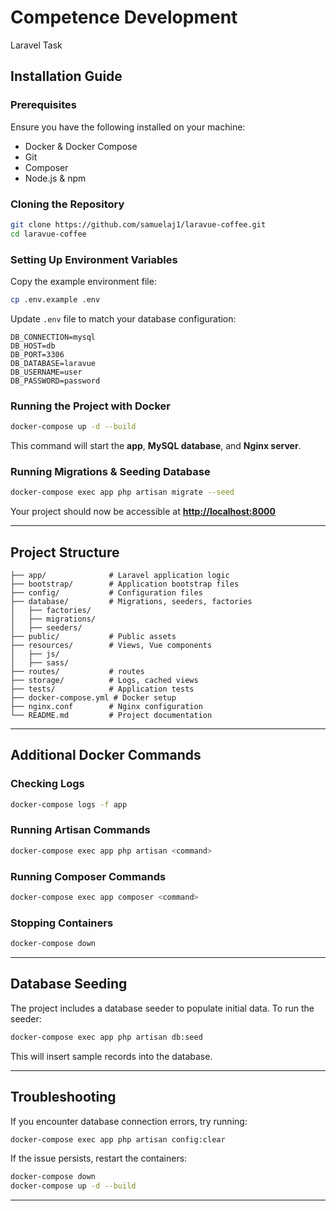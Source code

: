 # Competence Development
Laravel Task

## Installation Guide

### Prerequisites

Ensure you have the following installed on your machine:

- Docker & Docker Compose
- Git
- Composer
- Node.js & npm

### Cloning the Repository

```sh
git clone https://github.com/samuelaj1/laravue-coffee.git
cd laravue-coffee
```

### Setting Up Environment Variables

Copy the example environment file:

```sh
cp .env.example .env
```

Update `.env` file to match your database configuration:

```env
DB_CONNECTION=mysql
DB_HOST=db
DB_PORT=3306
DB_DATABASE=laravue
DB_USERNAME=user
DB_PASSWORD=password
```

### Running the Project with Docker

```sh
docker-compose up -d --build
```

This command will start the **app**, **MySQL database**, and **Nginx server**.


### Running Migrations & Seeding Database

```sh
docker-compose exec app php artisan migrate --seed
```

[//]: # (### &#40;OPTIONAL&#41; Running Laravel Development Server &#40;if not using Nginx&#41;)

[//]: # ()
[//]: # (```sh)

[//]: # (docker-compose exec app php artisan serve --host=0.0.0.0 --port=8000)

[//]: # (```)

Your project should now be accessible at [**http://localhost:8000**](http://localhost:8000)

---

## Project Structure

```
├── app/              # Laravel application logic
├── bootstrap/        # Application bootstrap files
├── config/           # Configuration files
├── database/         # Migrations, seeders, factories
│   ├── factories/
│   ├── migrations/
│   ├── seeders/
├── public/           # Public assets
├── resources/        # Views, Vue components
│   ├── js/
│   ├── sass/
├── routes/           # routes
├── storage/          # Logs, cached views
├── tests/            # Application tests
├── docker-compose.yml # Docker setup
├── nginx.conf        # Nginx configuration
└── README.md         # Project documentation
```

---

## Additional Docker Commands

### Checking Logs

```sh
docker-compose logs -f app
```

### Running Artisan Commands

```sh
docker-compose exec app php artisan <command>
```

### Running Composer Commands

```sh
docker-compose exec app composer <command>
```

### Stopping Containers

```sh
docker-compose down
```

---

## Database Seeding

The project includes a database seeder to populate initial data. To run the seeder:

```sh
docker-compose exec app php artisan db:seed
```

This will insert sample records into the database.

---

## Troubleshooting

If you encounter database connection errors, try running:

```sh
docker-compose exec app php artisan config:clear
```

If the issue persists, restart the containers:

```sh
docker-compose down
docker-compose up -d --build
```

---
